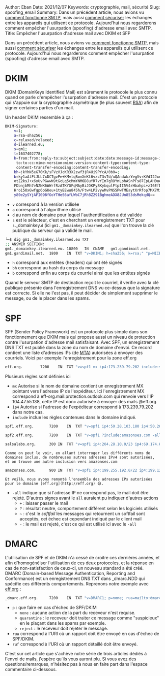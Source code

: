 Author: Eban
Date: 2021/12/07
Keywords: cryptographie, mail, sécurité
Slug: spoofing_email
Summary: Dans un précédent article, nous avions vu [comment fonctionne SMTP](https://ilearned.eu/smtp.html), mais aussi [comment sécuriser](https://ilearned.eu/secu_smtp.html) les échanges entre les appareils qui utilisent ce protocole. Aujourd'hui nous regarderons comment empêcher l'usurpation (spoofing) d'adresse email avec SMTP.
Title: Empêcher l'usurpation d'adresse mail avec DKIM et SFP

Dans un précédent article, nous avions vu [comment fonctionne SMTP](https://ilearned.eu/smtp.html), mais aussi [comment sécuriser](https://ilearned.eu/secu_smtp.html) les échanges entre les appareils qui utilisent ce protocole. Aujourd'hui nous regarderons comment empêcher l'usurpation (spoofing) d'adresse email avec SMTP.

# DKIM

DKIM (DomainKeys Identified Mail) est sûrement le protocole le plus connu quand on parle d'empêcher l'usurpation d'adresse mail. C'est un protocole qui s'appuie sur la cryptographie asymétrique (le plus souvent [RSA](https://ilearned.eu/rsa.html)) afin de signer certaines parties d'un mail.

Un header DKIM ressemble à ça : 

```bash
DKIM-Signature: 
	v=1; 
	a=rsa-sha256; 
	c=relaxed/relaxed; 
	d=ilearned.eu; 
	s=gm1;
	t=1637402778;
	h=from:from:reply-to:subject:subject:date:date:message-id:message-id:
	 to:to:cc:mime-version:mime-version:content-type:content-type:
	 content-transfer-encoding:content-transfer-encoding;
	bh=jkYhN5eG70Kk/sFVzVJcKR3X2zwf3jR4Ui9PYcA/0b0=;
	b=ky1aAlPLJLL7xDCTgvPe+KMvtqBovXeKl6vzcT3vTd/uQAndwkzYegVvrKVdI2JxdGSVJ8
	otZ2ksJ+x6yUvPGwwN9tGcLq5cMmYNM6D8uYR7vYIm7gR8YnLohASnPFs87EpLAH0ue32L
	FDbnjbMh7eNZNK6WWrfRzATKYGFqMAyBiJOKPy8KybqulFtpII5V4rHbahpL+zI6EfDBXP
	Hro15OxGwfgp6oGUeu+1tyEEwu845h/Ftw4LP2vywMvPNS5PwTMEaytXrRfop7MX7Min4B
	y80e2ySYjAFI098fOoYTHeS6afLWbC7jRhBZ291BghmeADX8JUn853dsMekqdQ==

```

- `v` correspond à la version utilisée
- `a` correspond à l'algorithme utilisé
- `d` au nom de domaine pour lequel l'authentification a été validée
- `s` est le sélecteur, c'est en cherchant un enregistrement TXT pour `s`._domainkey.`d` (ici `gm1._domainkey.ilearned.eu`) que l'on trouve la clé publique du serveur qui a validé le mail.
    
```bash
╰─$ dig gm1._domainkey.ilearned.eu TXT                                                                                                                                                                                                    
;; ANSWER SECTION:
gm1._domainkey.ilearned.eu. 10800	IN	CNAME	gm1.gandimail.net.
gm1.gandimail.net.	1800	IN	TXT	"v=DKIM1; h=sha256; k=rsa;" "p=MIIBIjANBgkqhkiG9w0BAQEFAAOCAQ8AMIIBCgKCAQEAp8Mks4TXRqy7GjW3uIN2pfL+lnTNzEBYnYvoh9WbYseieVQIysX3tAPFz3oCoPlANa31gj/slInQVi" "B6tVb59Sw2loR1MS7HGp8g/5LaNI7KIdojiTDalLJCi4VK4Kw6eOIE/dAM/qKe3KrvU2EvSfVeU/emXU/B483vgWLWbakyiMekQN6mc+JZkegcmefambtVxrYqLswQLM9EwQ4fQPI/x8H067cOZfOe" "jPF3+a+uwbjOC8x5xVfAsNMjFmNDYoKaSjxcrX0fw54p/+5N1ciKdN7mCqsXrtb3ZRwn6TddzJR6ji0ID8fV4Y8/nUhLftsD4FRw54p7Hd3Ds1UseQIDAQAB"
```
    
- `h` correspond aux entêtes (headers) qui ont été signés
- `bh` correspond au hash du corps du message
- `b` correspond enfin au corps du courriel ainsi que les entêtes signés

Quand le serveur SMTP de destination reçoit le courriel, il vérifie avec la clé publique présente dans l'enregistrement DNS vu ce-dessus que la signature est correcte. Si elle ne l'est pas, il peut décider de simplement supprimer le message, ou de le placer dans les spams.

# SPF

SPF (Sender Policy Framework) est un protocole plus simple dans son fonctionnement que DKIM mais qui propose aussi un niveau de protection contre l'usurpation d'adresse mail satisfaisant. Avec SPF, un enregistrement DNS TXT est publié dans la zone du nom de domaine d'envoi. Ce record contient une liste d'adresses IPs (de [MTA](https://ilearned.eu/smtp.html)) autorisées à envoyer des courriels. Voici par exemple l'enregistrement pour la zone eff.org

```bash
eff.org.		7200	IN	TXT	"v=spf1 mx ip4:173.239.79.202 include:spf1.eff.org include:spf2.eff.org include:spf.protection.outlook.com include:salsalabs.org -all"
```

Plusieurs règles sont définies ici

- `mx` Autorise si le nom de domaine contient un enregistrement MX pointant vers l'adresse IP de l'expéditeur. Ici l'enregistrement MX correspond à eff-org.mail.protection.outlook.com qui renvoie vers l'IP 104.47.55.138, cette IP est donc autorisée à envoyer des mails @eff.org.
- `ip4` Autorise si l'adresse de l'expéditeur correspond à 173.239.79.202 dans notre cas.
- `include` inclue les règles contenues dans le domaine indiqué.
    
```bash
spf1.eff.org.		7200	IN	TXT	"v=spf1 ip4:50.28.103.180 ip4:50.28.103.181 ip4:67.212.170.242 ?ip4:128.199.236.247 ?ip4:38.229.72.13 ?ip4:165.117.251.93 ?ip4:38.99.228.141 ?ip4:78.47.153.197 -all"
```
    
```bash
spf2.eff.org.		7200	IN	TXT	"v=spf1 ?include:amazonses.com -all"
```
   
```bash
salsalabs.org.		300	IN	TXT	"v=spf1 ip4:204.28.10.0/23 ip4:69.174.82.0/23 ip4:147.253.0.0/16 ip4:192.174.0.0/16 ip4:156.70.0.0/16 -all"
```
    
    Comme on peut le voir, en allant interroger les différents noms de domaines inclus, de nombreuses autres adresses IPv4 sont autorisées, et on trouve une autre inclusion vers amazonses.com
    
```bash
amazonses.com.		900	IN	TXT	"v=spf1 ip4:199.255.192.0/22 ip4:199.127.232.0/22 ip4:54.240.0.0/18 ip4:69.169.224.0/20 ip4:23.249.208.0/20 ip4:23.251.224.0/19 ip4:76.223.176.0/20 ip4:54.240.64.0/19 ip4:54.240.96.0/19 ip4:52.82.172.0/22 -all"
```
    
    Et voilà, nous avons remonté l'ensemble des adresses IPs autorisées pour le domaine [eff.org](http://eff.org) 😅.
    
- `-all` indique que si l'adresse IP ne correspond pas, le mail doit être rejeté. D'autres signes avant le `all` auraient pu indiquer d'autres actions
    - `+` : laisser passer le mail
    - `?` : résultat neutre, comportement différent selon les logiciels utilisés
    - `~` : c'est le *softfail* les messages qui retournent un softfail sont acceptés, cet échec est cependant indiqué par le client mail
    - `-` : le mail est rejeté, c'est ce qui est utilisé ici avec le `-all`

# DMARC

L'utilisation de SPF et de DKIM n'a cessé de croitre ces dernières années, et afin d'homogénéiser l'utilisation de ces deux protocoles, et la réponse en cas de non-satisfaction de ceux-ci, un nouveau standard a été créé. DMARC (Domain-based Message Authentication, Reporting and Conformance) est un enregistrement DNS TXT dans _dmarc.NDD qui spécifie ces différents comportements. Reprenons notre exemple avec [eff.org](http://eff.org) : 

```bash
_dmarc.eff.org.		7200	IN	TXT	"v=DMARC1; p=none; rua=mailto:dmarc_rua@eff.org; ruf=mailto:dmarc_ruf@eff.org;"
```

- `p` : que faire en cas d'échec de SPF/DKIM
    - `none` : aucune action de la part du receveur n'est requise.
    - `quarantine` : le receveur doit traiter ce message comme "suspicieux" en le plaçant dans les spams par exemple.
    - `reject` : le receveur doit rejeter le message.
- `rua` correspond à l'URI où un rapport doit être envoyé en cas d'échec de SPF/DKIM.
- `ruf` correspond à l'URI où un rapport détaillé doit être envoyé.

C'est sur cet article que s'achève notre série de trois articles dédiés à l'envoi de mails, j'espère qu'ils vous auront plu. Si vous avez des questions/remarques, n'hésitez pas à nous en faire part dans l'espace commentaire ci-dessous.

